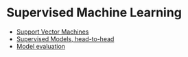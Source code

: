 # Supervised Machine Learning

* [Support Vector Machines](http://cs229.stanford.edu/notes/cs229-notes3.pdf)
* [Supervised Models, head-to-head](supervised-model-comparisons.md)
* [Model evaluation](evaluating-supervised-models.md)

